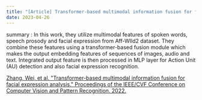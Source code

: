 ```yaml
---
title: "[Article] Transformer-based multimodal information fusion for facial expression analysis."
date: 2023-04-26
---
```


summary : In this work, they utilize multimodal features of spoken words, speech prosody and facial expression from Aff-WIld2 dataset. They combine these features using a transformer-based fusion module which makes the output embedding features of sequences of images, audio and text. Integrated output feature is then processed in MLP layer for Action Unit (AU) detection and also facial expression recognition.

[Zhang, Wei, et al. "Transformer-based multimodal information fusion for facial expression analysis." Proceedings of the IEEE/CVF Conference on Computer Vision and Pattern Recognition. 2022.](https://openaccess.thecvf.com/content/CVPR2022W/ABAW/papers/Zhang_Transformer-Based_Multimodal_Information_Fusion_for_Facial_Expression_Analysis_CVPRW_2022_paper.pdf)



